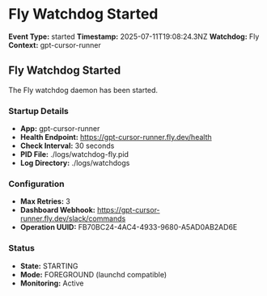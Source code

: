# Fly Watchdog Started

**Event Type:** started
**Timestamp:** 2025-07-11T19:08:24.3NZ
**Watchdog:** Fly
**Context:** gpt-cursor-runner


## Fly Watchdog Started

The Fly watchdog daemon has been started.

### Startup Details
- **App:** gpt-cursor-runner
- **Health Endpoint:** https://gpt-cursor-runner.fly.dev/health
- **Check Interval:** 30 seconds
- **PID File:** ./logs/watchdog-fly.pid
- **Log Directory:** ./logs/watchdogs

### Configuration
- **Max Retries:** 3
- **Dashboard Webhook:** https://gpt-cursor-runner.fly.dev/slack/commands
- **Operation UUID:** FB70BC24-4AC4-4933-9680-A5AD0AB2AD6E

### Status
- **State:** STARTING
- **Mode:** FOREGROUND (launchd compatible)
- **Monitoring:** Active


